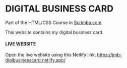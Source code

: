 # DIGITAL BUSINESS CARD

Part of the HTML/CSS Course in <a href="https://scrimba.com">Scrimba.com</a>. 

This website contains my digital business card.

#### LIVE WEBSITE

Open the live website using this Netlify link:
https://jmb-digibusinesscard.netlify.app/ 
